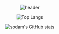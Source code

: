 <p align="center">
    <img src="https://capsule-render.vercel.app/api?type=venom&color=4066a8&height=300&section=header&text=HI!%20I%20am%20Sodam&fontAlignY=45&desc=Welcome%20to%20my%20Repository&descAlignY=60&animation=fadeIn&fontSize=50" alt="header">
</p>


<p align="center">
    <img src="https://github-readme-stats.vercel.app/api/top-langs/?username=dadamji34&layout=compact" alt="Top Langs">
</p>

<p align="center">
    <img src="https://github-readme-stats.vercel.app/api?username=dadamji34&show_icons=true&theme=radical&bg_color=c8dae9&title_color=192843&text_color=263d64&icon_color=5375b0" alt="sodam's GitHub stats">
</p>
